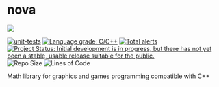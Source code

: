 # nova

[![](http://github-actions.40ants.com/WaleedYaser/nova/matrix.svg)](https://github.com/WaleedYaser/nova)

[![unit-tests](https://github.com/WaleedYaser/nova/actions/workflows/utests.yml/badge.svg)](https://github.com/WaleedYaser/nova/actions/workflows/utests.yml)
[![Language grade: C/C++](https://img.shields.io/lgtm/grade/cpp/g/WaleedYaser/nova.svg?logo=lgtm&logoWidth=18)](https://lgtm.com/projects/g/WaleedYaser/nova/context:cpp)
[![Total alerts](https://img.shields.io/lgtm/alerts/g/WaleedYaser/nova.svg?logo=lgtm&logoWidth=18)](https://lgtm.com/projects/g/WaleedYaser/nova/alerts/)
[![Project Status: Initial development is in progress, but there has not yet been a stable, usable release suitable for the public.](https://www.repostatus.org/badges/latest/wip.svg)](https://www.repostatus.org/#wip)
![Repo Size](https://img.shields.io/github/repo-size/WaleedYaser/nova)
![Lines of Code](https://img.shields.io/tokei/lines/github/WaleedYaser/nova)

Math library for graphics and games programming compatible with C++
